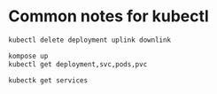 # Common notes for kubectl

```bash
kubectl delete deployment uplink downlink

kompose up
kubectl get deployment,svc,pods,pvc

kubectk get services
```
